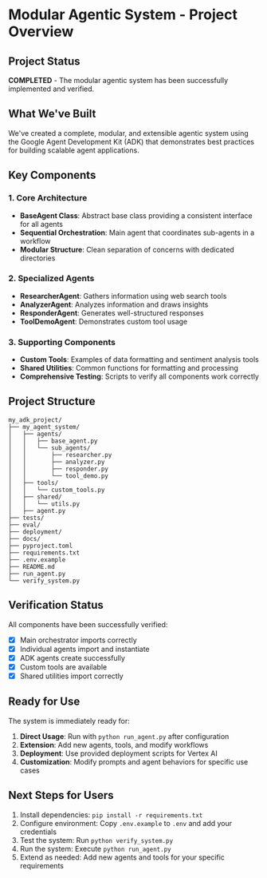 # Modular Agentic System - Project Overview

## Project Status

**COMPLETED** - The modular agentic system has been successfully implemented and verified.

## What We've Built

We've created a complete, modular, and extensible agentic system using the Google Agent Development Kit (ADK) that demonstrates best practices for building scalable agent applications.

## Key Components

### 1. Core Architecture
- **BaseAgent Class**: Abstract base class providing a consistent interface for all agents
- **Sequential Orchestration**: Main agent that coordinates sub-agents in a workflow
- **Modular Structure**: Clean separation of concerns with dedicated directories

### 2. Specialized Agents
- **ResearcherAgent**: Gathers information using web search tools
- **AnalyzerAgent**: Analyzes information and draws insights
- **ResponderAgent**: Generates well-structured responses
- **ToolDemoAgent**: Demonstrates custom tool usage

### 3. Supporting Components
- **Custom Tools**: Examples of data formatting and sentiment analysis tools
- **Shared Utilities**: Common functions for formatting and processing
- **Comprehensive Testing**: Scripts to verify all components work correctly

## Project Structure

```
my_adk_project/
├── my_agent_system/
│   ├── agents/
│   │   ├── base_agent.py
│   │   └── sub_agents/
│   │       ├── researcher.py
│   │       ├── analyzer.py
│   │       ├── responder.py
│   │       └── tool_demo.py
│   ├── tools/
│   │   └── custom_tools.py
│   ├── shared/
│   │   └── utils.py
│   ├── agent.py
├── tests/
├── eval/
├── deployment/
├── docs/
├── pyproject.toml
├── requirements.txt
├── .env.example
├── README.md
├── run_agent.py
└── verify_system.py
```

## Verification Status

All components have been successfully verified:
- [x] Main orchestrator imports correctly
- [x] Individual agents import and instantiate
- [x] ADK agents create successfully
- [x] Custom tools are available
- [x] Shared utilities import correctly

## Ready for Use

The system is immediately ready for:
1. **Direct Usage**: Run with `python run_agent.py` after configuration
2. **Extension**: Add new agents, tools, and modify workflows
3. **Deployment**: Use provided deployment scripts for Vertex AI
4. **Customization**: Modify prompts and agent behaviors for specific use cases

## Next Steps for Users

1. Install dependencies: `pip install -r requirements.txt`
2. Configure environment: Copy `.env.example` to `.env` and add your credentials
3. Test the system: Run `python verify_system.py`
4. Run the system: Execute `python run_agent.py`
5. Extend as needed: Add new agents and tools for your specific requirements